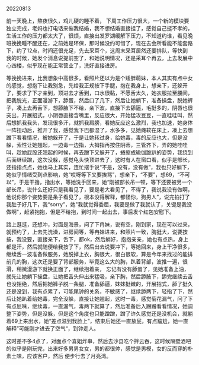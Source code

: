 20220813

前一天晚上，熬夜很久，鸡儿硬的睡不着， 下周工作压力很大，一个新的模块要独立完成，老妈也打电话来催我结婚，我不想结婚直接挂了，感觉自己挺不孝的，生活工作的压力都太大了，很烦，直接出发罗湖缓解下压力，不知道约谁，看见晚班挽挽睡不醒还在，之前她是环保，那时候没约可惜了，现在去会所看能不能套路下，约了12点，时间还很充足，先去采耳个，这周末采耳居然还要排队，等快到我的时候，她发个消息说提前空了，和她说明情况，还是采耳个再去，上去发展中心四楼，似乎现在能正常营业了，洗好直接进房。

等挽挽进来，比我想象中高很多，看照片还以为是个矮胖萌妹，本人其实有点中女的感觉，想抱下让我别急，先给我正规按下手腿，抱在我身上，想亲下，还躲开了，要求了下才亲到，顶进去才舌到，口水很黏，不愿舌太久，她衣服拉至腰间，把我脱光，正面漫游下，舔蛋，然后口了几下，然后让她躺下，准备操盘，脱她裤子，凑上去再舌下，想舔腋下不给，亲下波，直接下去舔逼，毛挺多的，阴唇也很突出，开展招式，小阴唇直接含嘴里，反应很大，开始猛攻豆豆，一直哇哇叫，然后想抓我我头，发现很多汗，就抓我肩膀，看她反应这么激烈，我也加速，她身体一阵扭动后，推开了我，感觉我下巴都湿了，水多多，见她瘫软在床上，凑上去想蹭下看看情况，被她躲开了，于是让她转过身，给她毒，毒的反应也大，但是没躲，索性让她翘起，一边毒一边指，大拇指再按住阴蒂，三管齐下，弄的她哇哇叫，趁她屁股还翘起的时候，再去蹭下又躲开了，蜷缩成瑜伽跪趴的姿势，我绕到后面继续蹭，这次没躲，感觉龟头快顶进去了，这时有人在窗口看，似乎是部长，还指指点点，她也马上其实，连忙摆手说“不是，没有，没有做”，我也只好躺下，她似乎情绪受到点影响，她“哎呀等下又要挨骂”，想亲下，“不要”，想69，“不可以”，于是干撸，撸出水，等她洗手回来，她“刚被部长吊一顿，等下还要被另一个部长吊，说什么还好只是我看见了，要是老大看见了，不得了，我说我没有做啊，他说你那个姿势要是条子看见了，根本没得解释，都怪你，狗男人”，说完拍打了我肚子好几下，我“sorry”，她"我就觉得委屈，我要是做了我就认了，关键是我没做啊"，赶紧抱抱，但是不给抱，到时间一起出去，事后发个红包安慰下。

路上逛逛，还想冲，对面是海景，问了下冉妹，说有空，刚到家，现在可以过来，就预约了，上去先洗澡，进房间等，等冉妹进来，和照片一致，胸挺大，说要按按，我没要，直接亲下，舌下，都ok，然后躺好，抱抱亲亲，她也有点热，身上都是汗，然后就随便给我按了下，然后出去说要冲下，等她回来，身上干净很多，继续舌一波准备做服务，她脱掉上衣，胸很大，很白很软，算是今年来找过的能排前几的胸，这次还是要了背部服务，毕竟这么大的胸，趴着背部，波推一遍，很滑，稍微漫游下就换正面了，继续抱着亲， 忘记有没有舔蛋了，见她准备上油，就先让她躺下操盘，让她把舌头伸出来猛吸，亲下胸，然后舔腋下，舔完继续去舌也没拒绝，然后把她裤子脱一条腿，准备舔逼，妹妹挺嫩的，开展招式，舔了挺久还是没到，我有点累了，可能尾钟的关系，不敏感了，继续舔两下，轻指了下，然后让她趴着给她毒，完全没躲，直接让她翘起，这时一毒，感觉菊花漏气，问了下有点屁味，继续毒，一直漏气，毒两下就算了，然后准备后入蹭蹭看看情况，她调整下姿势，但是没躲，但是这个角度也只能蹭蹭，蹭了许久感觉还是没机会，就躺着69上来出水，她“差点滋到我脸上”，结束后她还一直放屁，有点尴尬，她一直解释”可能刚才进去了空气“，到钟走人。

这时差不多4点了，对面点个喜姐炸串，然后去沙县吃个拌云吞，这时候隔壁酒吧的似乎是刚玩完，出来好多男男女女，男的都很帅，感觉是男模，女的反而穿的朴素土味，应该客户，然后 便步行去了月亮湾。

